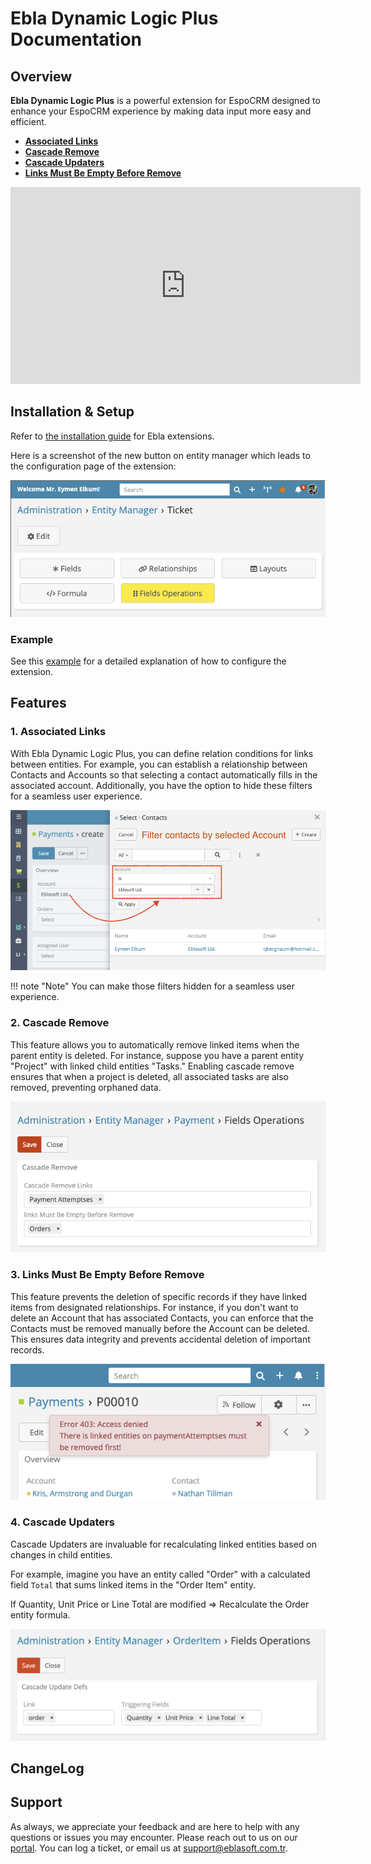 # Ebla Dynamic Logic Plus Documentation   <a href="https://www.eblasoft.com.tr/espocrm-extension-page/espocrm-dynamic-logic-plus" target="_blank" id="ext-version" data-id="637e00a0087ede84b"></a>

## Overview

**Ebla Dynamic Logic Plus** is a powerful extension for EspoCRM designed to enhance your EspoCRM experience by making data input more easy and efficient.

- **[Associated Links](#associated-links)**
- **[Cascade Remove](#cascade-remove)**
- **[Cascade Updaters](#cascade-updaters)**
- **[Links Must Be Empty Before Remove](#links-must-be-empty-before-remove)**

<iframe width="560" height="315" src="https://www.youtube.com/embed/5ilvA1BPRok?si=zDZlAAa2jVbZGc-3" title="YouTube video player" frameborder="0" allow="accelerometer; autoplay; clipboard-write; encrypted-media; gyroscope; picture-in-picture; web-share" referrerpolicy="strict-origin-when-cross-origin" allowfullscreen></iframe>

## Installation & Setup

Refer to [the installation guide](../../getting-started/installation-guide.md) for Ebla extensions.

Here is a screenshot of the new button on entity manager which leads to the configuration page of the extension:

![Dynamic Logic Plus Configuration](../../_static/images/espocrm-extensions/dynamic-logic-plus/dynamic-logic-plus-button.png)

### Example
See this [example](./dynamic-logic-plus-example.md) for a detailed explanation of how to configure the extension.

## Features

### 1. Associated Links

With Ebla Dynamic Logic Plus, you can define relation conditions for links between entities. For example, you can establish a relationship between Contacts and Accounts so that
selecting a contact automatically fills in the associated account. Additionally, you have the option to hide these filters for a seamless user experience.

![Dynamic Logic Plus Example](../../_static/images/espocrm-extensions/dynamic-logic-plus/dynamic-logic-plus-associated-links.png)

!!! note "Note"
    You can make those filters hidden for a seamless user experience.

### 2. Cascade Remove

This feature allows you to automatically remove linked items when the parent entity is deleted. For instance, suppose you have a parent entity "Project" with linked child
entities "Tasks." Enabling cascade remove ensures that when a project is deleted, all associated tasks are also removed, preventing orphaned data.

![Dynamic Logic Plus Example](../../_static/images/espocrm-extensions/dynamic-logic-plus/dynamic-logic-plus-cascade-remove.png)

### 3. Links Must Be Empty Before Remove

This feature prevents the deletion of specific records if they have linked items from designated relationships. For instance, if you don't want to delete an Account that has
associated Contacts, you can enforce that the Contacts must be removed manually before the Account can be deleted. This ensures data integrity and prevents accidental deletion of
important records.

![Dynamic Logic Plus Example](../../_static/images/espocrm-extensions/dynamic-logic-plus/dynamic-logic-plus-links-must-be-empty-before-remove.png)

### 4. Cascade Updaters

Cascade Updaters are invaluable for recalculating linked entities based on changes in child entities. 

For example, imagine you have an entity called "Order" with a calculated field `Total` that sums linked items in the "Order Item" entity. 

If Quantity, Unit Price or Line Total are modified => Recalculate the Order entity formula.

![Dynamic Logic Plus Example](../../_static/images/espocrm-extensions/dynamic-logic-plus/dynamic-logic-plus-cascade-updaters.png)

## ChangeLog

<div class="change-log-wrapper" data-id="637e00a0087ede84b"></div>

## Support

As always, we appreciate your feedback and are here to help with any questions or issues you may encounter. Please reach out to us on our [portal](https://portal.eblasoft.com.tr/).
You can log a ticket, or email us at support@eblasoft.com.tr.
